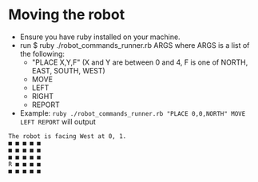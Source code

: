 # Moving the robot
- Ensure you have ruby installed on your machine.
- run $ ruby ./robot_commands_runner.rb ARGS where ARGS is a list of the following:
  - "PLACE X,Y,F" (X and Y are between 0 and 4, F is one of NORTH, EAST, SOUTH, WEST)
  - MOVE
  - LEFT
  - RIGHT
  - REPORT
- Example: `ruby ./robot_commands_runner.rb "PLACE 0,0,NORTH" MOVE LEFT REPORT`
  will output

```
The robot is facing West at 0, 1.
■ ■ ■ ■ ■
■ ■ ■ ■ ■
■ ■ ■ ■ ■
R ■ ■ ■ ■
■ ■ ■ ■ ■ 
```
